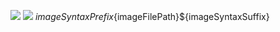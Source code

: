 ![](2020-12-23-16-04-11.png)
![](../2020-12-23-16-06-25.png)
${imageSyntaxPrefix}${imageFilePath}${imageSyntaxSuffix}

